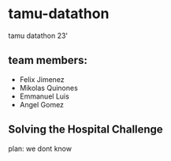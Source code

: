 # tamu-datathon
tamu datathon 23'

## team members:
 * Felix Jimenez
 * Mikolas Quinones
 * Emmanuel Luis
 * Angel Gomez

## Solving the Hospital Challenge
plan:  we dont know
